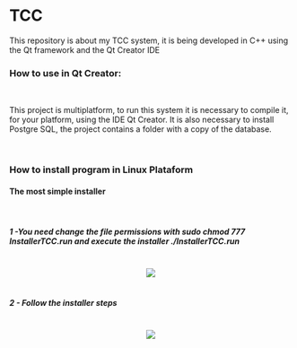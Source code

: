 # TCC
This repository is about my TCC system, it is being developed in C++ using the Qt framework and the Qt Creator IDE

<h3>How to use in Qt Creator:</h3>
<br>
<p>This project is multiplatform, to run this system it is necessary to compile it, for your platform, using the IDE Qt Creator. It is also necessary to install Postgre SQL, the project contains a folder with a copy of the database.</p>

<br>

<h3>How to install program in Linux Plataform</h3>

<h4>The most simple installer</h4>
<br>
<h5>1 -You need change the file permissions with sudo chmod 777 InstallerTCC.run and execute the installer ./InstallerTCC.run</h5>
<br>
<div align="center">
  <img src="https://user-images.githubusercontent.com/60183103/214973705-7ef2f2a1-e613-42c2-ade5-6f3c92964de1.png"> 
</div>
<br>

<h5>2 - Follow the installer steps</h5>
<br>
<div align="center">
  <img src="https://user-images.githubusercontent.com/60183103/214975417-131e290f-ec24-499a-953e-54576907e31c.png"> 
</div>
<br>
